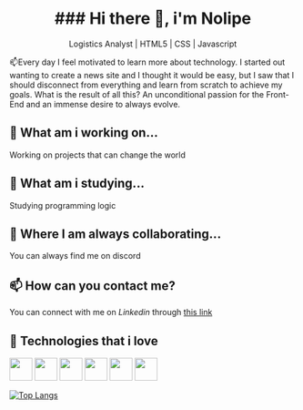 
<h1 align ="center">### Hi there 👋, i'm Nolipe</h1>

<p align="center">
Logistics Analyst | HTML5 | CSS | Javascript
</p>

📫Every day I feel motivated to learn more about technology. I started out wanting to create a news site and I thought it would be easy, but I saw that I should disconnect from everything and learn from scratch to achieve my goals. What is the result of all this? An unconditional passion for the Front-End and an immense desire to always evolve.

## 🔭 What am i working on...
Working on projects that can change the world

## 🌱 What am i studying...
Studying programming logic

## 👯 Where I am always collaborating...
You can always find me on discord

## 📫 How can you contact me?
You can connect with me on <em>Linkedin</em> through [this link](https://www.linkedin.com/in/fellipiborges/)


## 🚀 Technologies that i love
<img src="https://cdn.jsdelivr.net/gh/devicons/devicon/icons/git/git-original.svg" width="40" height="40"/> <img src="https://cdn.jsdelivr.net/gh/devicons/devicon/icons/javascript/javascript-original.svg" width="40" height="40" /> <img src="https://cdn.jsdelivr.net/gh/devicons/devicon/icons/html5/html5-original-wordmark.svg" width="40" height="40" /> <img src="https://cdn.jsdelivr.net/gh/devicons/devicon/icons/css3/css3-original-wordmark.svg" width="40" height="40" /> <img src="https://cdn.jsdelivr.net/gh/devicons/devicon/icons/csharp/csharp-original.svg" width="40" height="40" /> <img src="https://cdn.jsdelivr.net/gh/devicons/devicon/icons/python/python-original.svg" width="40" height="40" />
          
[![Top Langs](https://github-readme-stats.vercel.app/api/top-langs/?username=fellipiborges&layout=compact)](https://github.com/fellipiborges/github-readme-stats)
